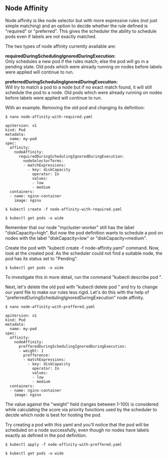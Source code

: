 ## Node Affinity
Node affinity is like node selector but with more expressive rules (not just simple matching) and 
an option to decide whether the rule defined is "required" or "preferred". 
This gives the scheduler the ability to schedule pods even if labels are not exactly matched.

The two types of node affinity currently available are:

**requiredDuringSchedulingIgnoredDuringExecution:** <br/>
Only schedules a new pod if the rules match; else the pod will go in a pending state. 
Old pods which were already running on nodes before labels were applied will continue to run.

**preferredDuringSchedulingIgnoredDuringExecution:** <br/>
Will try to match a pod to a node but if no exact match found, it will still schedule the pod to a node. 
Old pods which were already running on nodes before labels were applied will continue to run.

With an example. Removing the old pod and changing its definition:

``` shell
$ nano node-affinity-with-required.yaml

apiVersion: v1
kind: Pod
metadata:
  name: my-pod
spec:
  affinity:
    nodeAffinity:
      requiredDuringSchedulingIgnoredDuringExecution:
        nodeSelectorTerms:
        - matchExpressions:
          - key: diskCapacity
            operator: In
            values:
            - low
            - medium
  containers:
  - name: nginx-container
    image: nginx

$ kubectl create -f node-affinity-with-required.yaml

$ kubectl get pods -o wide
```

Remember that our node "mycluster-worker" still has the label "diskCapacity=high". 
But now the pod definition wants to schedule a pod on nodes with the label "diskCapacity=low" or "diskCapacity=medium".

Create the pod with "kubectl create -f node-affinity.yaml" command. 
Now, look at the created pod. As the scheduler could not find a suitable node, the pod has its status set to "Pending".

``` shell
$ kubectl get pods -o wide
```

To investigate this in more detail, run the command "kubectl describe pod <yourPodName>".

Next, let's delete the old pod with "kubectl delete pod <yourPodName>" and try to change our yaml file to make our rules less rigid. 
Let's do this with the help of "preferredDuringSchedulingIgnoredDuringExecution" node affinity.

``` shell
$ nano node-affinity-with-preffered.yaml

apiVersion: v1
kind: Pod
metadata:
  name: my-pod
spec:
  affinity:
    nodeAffinity:
      prefferedDuringSchedulingIgnoredDuringExecution:
      - weight: 1
        prefference:
        - matchExpressions:
          - key: diskCapacity
            operator: In
            values:
            - low
            - medium
  containers:
  - name: nginx-container
    image: nginx
```

The value against the "weight" field (ranges between 1-100) is considered while calculating the score 
via priority functions used by the scheduler to decide which node is best for hosting the pod.

Try creating a pod with this yaml and you'll notice that the pod will be scheduled on a node successfully, 
even though no nodes have labels exactly as defined in the pod definition.

``` shell
$ kubectl apply -f node-affinity-with-preffered.yaml

$ kubectl get pods -o wide
```
